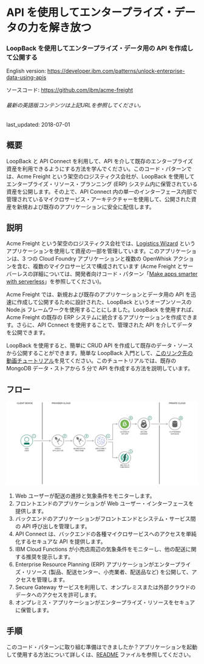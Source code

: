 # API を使用してエンタープライズ・データの力を解き放つ

### LoopBack を使用してエンタープライズ・データ用の API を作成して公開する

English version: https://developer.ibm.com/patterns/unlock-enterprise-data-using-apis
 
ソースコード: https://github.com/ibm/acme-freight

###### 最新の英語版コンテンツは上記URLを参照してください。
last_updated: 2018-07-01

 
## 概要

LoopBack と API Connect を利用して、API を介して既存のエンタープライズ資産を利用できるようにする方法を学んでください。このコード・パターンでは、Acme Freight という架空のロジスティクス会社が、LoopBack を使用してエンタープライズ・リソース・プランニング (ERP) システム内に保管されている資産を公開します。その上で、API Connect 内の単一のインターフェース内部で管理されているマイクロサービス・アーキテクチャーを使用して、公開された資産を新規および既存のアプリケーションに安全に配信します。

## 説明

Acme Freight という架空のロジスティクス会社では、[Logistics Wizard](https://github.com/IBM-Cloud/logistics-wizard) というアプリケーションを使用して資産の一部を管理しています。このアプリケーションは、3 つの Cloud Foundry アプリケーションと複数の OpenWhisk アクションを含む、複数のマイクロサービスで構成されています (Acme Freight とサーバーレスの詳細については、開発者向けコード・パターン「[Make apps smarter with serverless](https://developer.ibm.com/patterns/make-apps-smarter-with-serverless/)」を参照してください)。

Acme Freight では、新規および既存のアプリケーションとデータ用の API を迅速に作成して公開するために設計された、LoopBack というオープンソースの Node.js フレームワークを使用することにしました。LoopBack を使用すれば、Acme Freight の既存の ERP システムに統合するアプリケーションを作成できます。さらに、API Ccnnect を使用することで、管理された API を介してデータを公開できます。

LoopBack を使用すると、簡単に CRUD API を作成して既存のデータ・ソースから公開することができます。簡単な LoopBack 入門として、[このリンク先の動画チュートリアル](https://developer.ibm.com/apiconnect/2017/03/09/loopback-in-5-minutes/)を見てください。このチュートリアルでは、既存の MongoDB データ・ストアから 5 分で API を作成する方法を説明しています。

## フロー

![フロー](./images/Unlock-enterprise-data-using-APIs.png)

1. Web ユーザーが配送の進捗と気象条件をモニターします。
1. フロントエンドのアプリケーションが Web ユーザー・インターフェースを提供します。
1. バックエンドのアプリケーションがフロントエンドとシステム・サービス間の API 呼び出しを管理します。
1. API Connect は、バックエンドの各種マイクロサービスへのアクセスを単純化するセキュアな API を提供します。
1. IBM Cloud Functions が小売店周辺の気象条件をモニターし、他の配送に関する推奨を提示します。
1. Enterprise Resource Planning (ERP) アプリケーションがエンタープライズ・リソース (製品、配送センター、小売業者、配送品など) を公開して、アクセスを管理します。
1. Secure Gateway サービスを利用して、オンプレミスまたは外部クラウドのデータへのアクセスを許可します。
1. オンプレミス・アプリケーションがエンタープライズ・リソースをセキュアに保管します。

## 手順

このコード・パターンに取り組む準備はできましたか？アプリケーションを起動して使用する方法について詳しくは、[README](https://github.com/IBM/acme-freight/blob/master/README.md) ファイルを参照してください。
